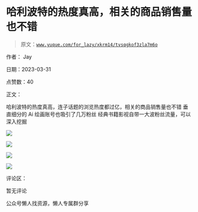 # 哈利波特的热度真高，相关的商品销售量也不错

> 原文：[`www.yuque.com/for_lazy/xkrm14/tvsqgkof3zla7m6o`](https://www.yuque.com/for_lazy/xkrm14/tvsqgkof3zla7m6o)



作者： Jay



日期：2023-03-31



点赞数：40



正文：



哈利波特的热度真高，连子话题的浏览热度都过亿，相关的商品销售量也不错 垂直细分的 Ai 绘画账号也吸引了几万粉丝 经典书籍影视自带一大波粉丝流量，可以深入挖掘



![](img/670b5d3b149a4ddfcfacd0e2e36ba5d5.png)



![](img/eb63e43359cdab627691b822f3fe6630.png)



![](img/c075822c88fb85382ce8214c61b3a7e8.png)



![](img/c61a562b8e02a71323706fa7c6f2018f.png)  

评论区：



暂无评论



公众号懒人找资源，懒人专属群分享

</ne-p>